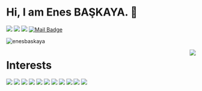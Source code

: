 # Hi, I am Enes BAŞKAYA. 👋

[![](https://img.shields.io/badge/twitter-%231DA1F2.svg?&style=for-the-badge&logo=twitter&logoColor=white)](https://www.twitter.com/enesbaskayaa)
[![](https://img.shields.io/badge/linkedin-%230077B5.svg?&style=for-the-badge&logo=linkedin&logoColor=white)](https://www.linkedin.com/in/enesbaskayaa/)
[![](https://img.shields.io/badge/instagram-%23E4405F.svg?&style=for-the-badge&logo=instagram&logoColor=white)](https://instagram.com/enesbaskayaa)
[![Mail Badge](https://img.shields.io/badge/enesbsky@gmail.com-c14438?style=for-the-badge&logo=Gmail&logoColor=white&link=mailto:enesbsky@gmail.com)](mailto:enesbsky@gmail.com)

<p align="left"> <img src="https://komarev.com/ghpvc/?username=enesbaskaya" alt="enesbaskaya" /> </p>


<img align='right' src="https://github-readme-stats.vercel.app/api?username=enesbaskaya&show_icons=true&theme=merko">


# Interests
[![](https://img.shields.io/badge/dart-cD1?style=for-the-badge&logo=dart)]()
[![](https://img.shields.io/badge/flutter-cD1?style=for-the-badge&logo=flutter)]()
[![](https://img.shields.io/badge/firebase-cD1?style=for-the-badge&logo=firebase)]()
[![](https://img.shields.io/badge/mobx-cD1?style=for-the-badge&logo=mobx)]()
[![](https://img.shields.io/badge/python-cD1?style=for-the-badge&logo=python)]()
[![](https://img.shields.io/badge/php-cD1?style=for-the-badge&logo=php)]()
[![](https://img.shields.io/badge/laravel-cD1?style=for-the-badge&logo=laravel)]()
[![](https://img.shields.io/badge/pandas-cD1?style=for-the-badge&logo=pandas)]()
[![](https://img.shields.io/badge/numpy-cD1?style=for-the-badge&logo=numpy)]()
[![](https://img.shields.io/badge/mysql-cD1?style=for-the-badge&logo=mysql)]()
[![](https://img.shields.io/badge/postgresql-cD1?style=for-the-badge&logo=postgresql)]()
